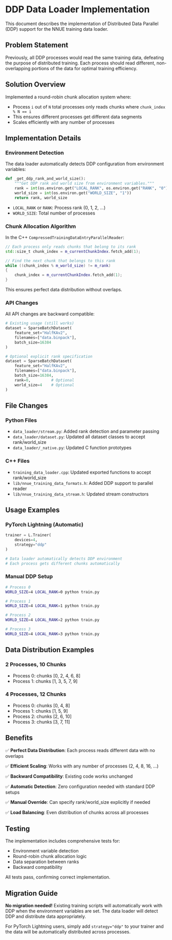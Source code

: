 # DDP Data Loader Implementation

This document describes the implementation of Distributed Data Parallel (DDP) support for the NNUE training data loader.

## Problem Statement

Previously, all DDP processes would read the same training data, defeating the purpose of distributed training. Each process should read different, non-overlapping portions of the data for optimal training efficiency.

## Solution Overview

Implemented a round-robin chunk allocation system where:
- Process `i` out of `N` total processes only reads chunks where `chunk_index % N == i`
- This ensures different processes get different data segments
- Scales efficiently with any number of processes

## Implementation Details

### Environment Detection

The data loader automatically detects DDP configuration from environment variables:

```python
def _get_ddp_rank_and_world_size():
    """Get DDP rank and world size from environment variables."""
    rank = int(os.environ.get("LOCAL_RANK", os.environ.get("RANK", "0")))
    world_size = int(os.environ.get("WORLD_SIZE", "1"))
    return rank, world_size
```

- `LOCAL_RANK` or `RANK`: Process rank (0, 1, 2, ...)  
- `WORLD_SIZE`: Total number of processes

### Chunk Allocation Algorithm

In the C++ `CompressedTrainingDataEntryParallelReader`:

```cpp
// Each process only reads chunks that belong to its rank
std::size_t chunk_index = m_currentChunkIndex.fetch_add(1);

// Find the next chunk that belongs to this rank
while ((chunk_index % m_world_size) != m_rank)
{
    chunk_index = m_currentChunkIndex.fetch_add(1);
}
```

This ensures perfect data distribution without overlaps.

### API Changes

All API changes are backward compatible:

```python
# Existing usage (still works)
dataset = SparseBatchDataset(
    feature_set="HalfKAv2", 
    filenames=["data.binpack"],
    batch_size=16384
)

# Optional explicit rank specification
dataset = SparseBatchDataset(
    feature_set="HalfKAv2", 
    filenames=["data.binpack"],
    batch_size=16384,
    rank=0,         # Optional
    world_size=4    # Optional
)
```

## File Changes

### Python Files
- `data_loader/stream.py`: Added rank detection and parameter passing
- `data_loader/dataset.py`: Updated all dataset classes to accept rank/world_size
- `data_loader/_native.py`: Updated C function prototypes

### C++ Files  
- `training_data_loader.cpp`: Updated exported functions to accept rank/world_size
- `lib/nnue_training_data_formats.h`: Added DDP support to parallel reader
- `lib/nnue_training_data_stream.h`: Updated stream constructors

## Usage Examples

### PyTorch Lightning (Automatic)

```python
trainer = L.Trainer(
    devices=4,
    strategy="ddp"
)

# Data loader automatically detects DDP environment
# Each process gets different chunks automatically
```

### Manual DDP Setup

```bash
# Process 0
WORLD_SIZE=4 LOCAL_RANK=0 python train.py

# Process 1  
WORLD_SIZE=4 LOCAL_RANK=1 python train.py

# Process 2
WORLD_SIZE=4 LOCAL_RANK=2 python train.py

# Process 3
WORLD_SIZE=4 LOCAL_RANK=3 python train.py
```

## Data Distribution Examples

### 2 Processes, 10 Chunks
- Process 0: chunks [0, 2, 4, 6, 8]
- Process 1: chunks [1, 3, 5, 7, 9]

### 4 Processes, 12 Chunks  
- Process 0: chunks [0, 4, 8]
- Process 1: chunks [1, 5, 9] 
- Process 2: chunks [2, 6, 10]
- Process 3: chunks [3, 7, 11]

## Benefits

✅ **Perfect Data Distribution**: Each process reads different data with no overlaps

✅ **Efficient Scaling**: Works with any number of processes (2, 4, 8, 16, ...)

✅ **Backward Compatibility**: Existing code works unchanged

✅ **Automatic Detection**: Zero configuration needed with standard DDP setups

✅ **Manual Override**: Can specify rank/world_size explicitly if needed

✅ **Load Balancing**: Even distribution of chunks across all processes

## Testing

The implementation includes comprehensive tests for:
- Environment variable detection  
- Round-robin chunk allocation logic
- Data separation between ranks
- Backward compatibility

All tests pass, confirming correct implementation.

## Migration Guide

**No migration needed!** Existing training scripts will automatically work with DDP when the environment variables are set. The data loader will detect DDP and distribute data appropriately.

For PyTorch Lightning users, simply add `strategy="ddp"` to your trainer and the data will be automatically distributed across processes.